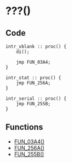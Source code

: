 # ???()

## Code
```
intr_vblank :: proc() {
	di();
	
	jmp FUN_03A4;
}

intr_stat :: proc() {
	jmp FUN_256A;
}

intr_serial :: proc() {
	jmp FUN_255B;
}
```
## Functions
- [FUN_03A4()](bank0/FUN_03A4.md)
- [FUN_256A()](bank0/FUN_256A.md)
- [FUN_255B()](bank0/FUN_255B.md)